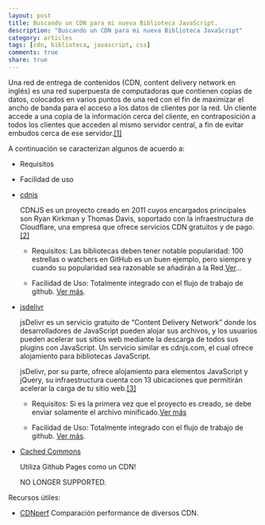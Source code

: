```yaml
---
layout: post
title: Buscando un CDN para mi nueva Biblioteca JavaScript.
description: "Buscando un CDN para mi nueva Biblioteca JavaScript"
category: articles
tags: [cdn, biblioteca, javascript, css]
comments: true
share: true
---
```


Una red de entrega de contenidos (CDN, content delivery network en inglés) es una red superpuesta de computadoras que contienen copias de datos, colocados en varios puntos de una red con el fin de maximizar el ancho de banda para el acceso a los datos de clientes por la red. Un cliente accede a una copia de la información cerca del cliente, en contraposición a todos los clientes que acceden al mismo servidor central, a fin de evitar embudos cerca de ese servidor.[[1]](http://greco.dit.upm.es/~encarna/docs/satelec05.pdf)

A continuación se caracterizan algunos de acuerdo a:

- Requisitos
- Facilidad de uso


- [cdnjs](http://cdnjs.com/) 

	CDNJS es un proyecto creado en 2011 cuyos encargados principales son Ryan Kirkman y Thomas Davis, soportado con la infraestructura de Cloudflare, una empresa que ofrece servicios CDN gratuitos y de pago.[[2]](http://www.univunix.com/tutoriales/cambia-las-librerias-locales-por-las-de-cdnjs) 

	- Requisitos:
		Las bibliotecas deben tener notable popularidad: 100 estrellas o watchers en GitHub es un buen ejemplo, pero siempre y cuando su popularidad sea razonable se añadirán a la Red.[Ver](https://github.com/cdnjs/cdnjs#cdnjs-script-repository)...
	
	- Facilidad de Uso:
		Totalmente integrado con el flujo de trabajo de github. [Ver más](https://github.com/cdnjs/cdnjs#adding-a-new-or-updating-an-existing-library).

- [jsdelivr](http://www.jsdelivr.com/) 

	jsDelivr es un servicio gratuito de “Content Delivery Network” donde los desarrolladores de JavaScript pueden alojar sus archivos, y los usuarios pueden acelerar sus sitios web mediante la descarga de todos sus plugins con JavaScript. Un servicio similar es cdnjs.com, el cual ofrece alojamiento para bibliotecas JavaScript. 

	jsDelivr, por su parte, ofrece alojamiento para elementos JavaScript y jQuery, su infraestructura cuenta con 13 ubicaciones que permitirán acelerar la carga de tu sitio web.[[3]](http://mvkoen.com/cdn-gratuito-de-jsdelivr-para-wordpress/) 

	- Requisitos:
		Si es la primera vez que el proyecto es creado, se debe enviar solamente el archivo minificado.[Ver más](https://github.com/jsdelivr/jsdelivr#how-to-submit-or-update-projects)
	
	- Facilidad de Uso:
		Totalmente integrado con el flujo de trabajo de github. [Ver más](https://github.com/jsdelivr/jsdelivr#how-to-submit-or-update-projects).

- [Cached Commons](http://cachedcommons.org/) 

	Utiliza Github Pages como un CDN!

	NO LONGER SUPPORTED.

Recursos útiles:  

- [CDNperf](http://www.cdnperf.com/)
	Comparación performance de diversos CDN.


